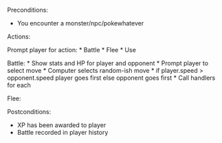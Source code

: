 Preconditions:
  * You encounter a monster/npc/pokewhatever

Actions:

  Prompt player for action:
    * Battle
    * Flee
    * Use
  
  Battle:
    * Show stats and HP for player and opponent
    * Prompt player to select move
    * Computer selects random-ish move
    * if player.speed > opponent.speed player goes first
      else opponent goes first
    * Call handlers for each  

  Flee:



Postconditions:
  * XP has been awarded to player
  * Battle recorded in player history
